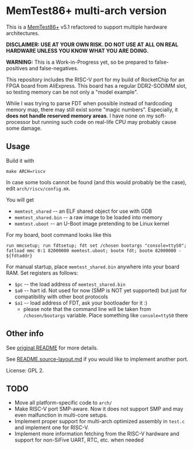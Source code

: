 # MemTest86+ multi-arch version

This is a [MemTest86+](http://www.memtest.org/) v5.1 refactored to support multiple hardware architectures.

**DISCLAIMER: USE AT YOUR OWN RISK. DO NOT USE AT ALL ON REAL HARDWARE UNLESS YOU KNOW WHAT YOU ARE DOING.**

**WARNING:** This is a Work-in-Progress yet, so be prepared to false-positives and false-negatives.

This repository includes the RISC-V port for my build of RocketChip for an FPGA board from AliExpress.
This board has a regular DDR2-SODIMM slot, so testing memory can be not only a "model example".

While I was trying to parse FDT when possible instead of hardcoding memory map, there may still exist some "magic numbers".
Especially, it **does not handle reserved memory areas**. I have none on my soft-processor but running such code on real-life
CPU may probably cause some damage.

## Usage

Build it with

    make ARCH=riscv

In case some tools cannot be found (and this would probably be the case), edit `arch/riscv/config.mk`.

You will get 
* `memtest_shared` -- an ELF shared object for use with GDB
* `memtest_shared.bin` -- a raw image to be loaded into memory
* `memtest.uboot` -- an U-Boot image pretending to be Linux kernel

For my board, boot command looks like this

    run mmcsetup; run fdtsetup; fdt set /chosen bootargs "console=ttyS0"; fatload mmc 0:1 82000000 memtest.uboot; bootm fdt; bootm 82000000 - ${fdtaddr}

For manual startup, place `memtest_shared.bin` anywhere into your board RAM. Set registers as follows:
* `$pc` -- the load address of `memtest_shared.bin`
* `$a0` -- hart id. Not used for now (SMP is NOT yet supported) but just for compatibility with other boot protocols
* `$a1` -- load address of FDT, ask your bootloader for it :)
  * please note that the command line will be taken from `/chosen/bootargs` variable. Place something like `console=ttyS0` there

## Other info

See [original README](README) for more details.

See [README.source-layout.md](README.source-layout.md) if you would like to implement another port.

License: GPL 2.

## TODO

* Move all platform-specific code to `arch/`
* Make RISC-V port SMP-aware. Now it does not support SMP and may even malfunction in multi-core setups.
* Implement proper support for multi-arch optimized assembly in `test.c` and implement one for RISC-V.
* Implement more information fetching from the RISC-V hardware and support for non-SiFive UART, RTC, etc. when needed
